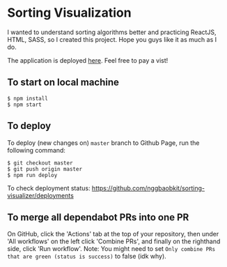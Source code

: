 # Sorting Visualization

I wanted to understand sorting algorithms better and practicing ReactJS, HTML, SASS, so I created this project. Hope you guys like it as much as I do.

The application is deployed [here](http://nggbaobkit.github.io/sorting-visualizer). Feel free to pay a vist!

## To start on local machine

```
$ npm install
$ npm start
```

## To deploy

To deploy (new changes on) `master` branch to Github Page, run the following command:

```
$ git checkout master
$ git push origin master
$ npm run deploy
```

To check deployment status: https://github.com/nggbaobkit/sorting-visualizer/deployments

## To merge all dependabot PRs into one PR

On GitHub, click the 'Actions' tab at the top of your repository, then under 'All workflows' on the left click 'Combine PRs', and finally on the righthand side, click 'Run workflow'.
Note: You might need to set `Only combine PRs that are green (status is success)` to false (idk why).